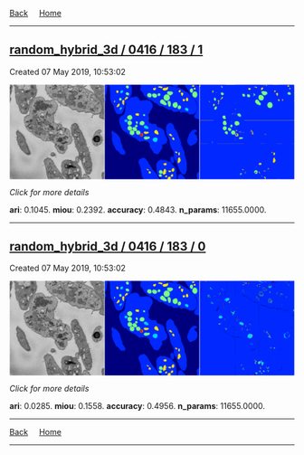 
[Back](..)&nbsp;&nbsp;&nbsp;&nbsp;&nbsp;[Home](https://leapmanlab.github.io/snapshots)

---

<div class="summary"><a href="1"><h2>random_hybrid_3d / 0416 / 183 / 1</h2></a><p>Created 07 May 2019, 10:53:02
</p><a href="1"><img src="1/media/summary.png" align="center"></a><p>
<i>Click for more details</i>
</p></div>

**ari**: 0.1045. **miou**: 0.2392. **accuracy**: 0.4843. **n_params**: 11655.0000. 

---

<div class="summary"><a href="0"><h2>random_hybrid_3d / 0416 / 183 / 0</h2></a><p>Created 07 May 2019, 10:53:02
</p><a href="0"><img src="0/media/summary.png" align="center"></a><p>
<i>Click for more details</i>
</p></div>

**ari**: 0.0285. **miou**: 0.1558. **accuracy**: 0.4956. **n_params**: 11655.0000. 

---

[Back](..)&nbsp;&nbsp;&nbsp;&nbsp;&nbsp;[Home](https://leapmanlab.github.io/snapshots)

---